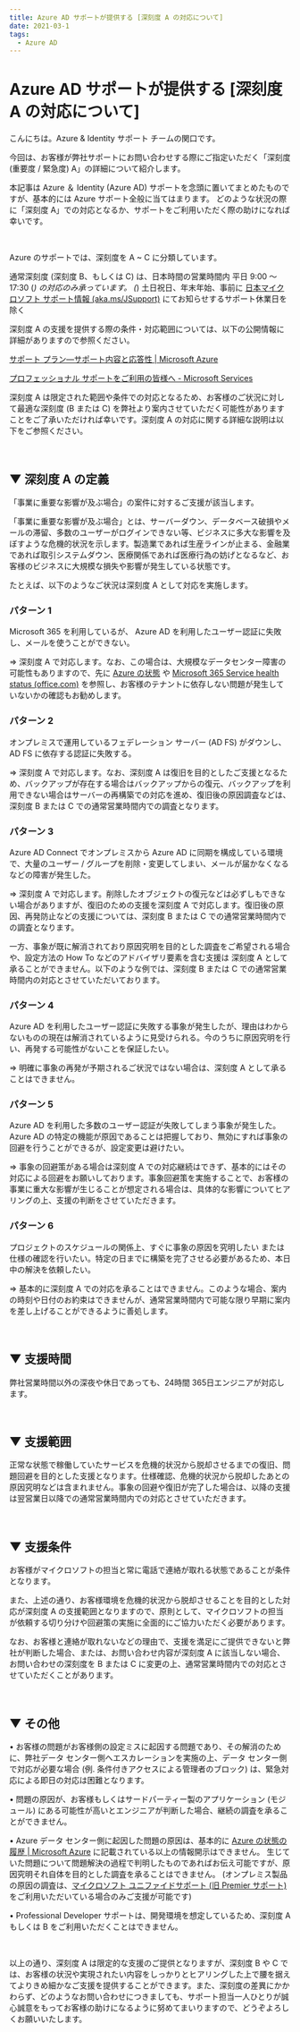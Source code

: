 ```yaml
---
title: Azure AD サポートが提供する [深刻度 A の対応について]
date: 2021-03-1
tags:
  - Azure AD
---
```



# Azure AD サポートが提供する [深刻度 A の対応について]

こんにちは。Azure & Identity サポート チームの関口です。

今回は、お客様が弊社サポートにお問い合わせする際にご指定いただく「深刻度 (重要度 / 緊急度) A」の詳細について紹介します。

本記事は Azure ＆ Identity (Azure AD) サポートを念頭に置いてまとめたものですが、基本的には Azure サポート全般に当てはまります。
どのような状況の際に「深刻度 A」での対応となるか、サポートをご利用いただく際の助けになれば幸いです。

<br>

Azure のサポートでは、深刻度を A ~ C に分類しています。

通常深刻度 (深刻度 B、もしくは C) は、日本時間の営業時間内 平日 9:00 ～ 17:30 (*) の対応のみ承っています。
(*) 土日祝日、年末年始、事前に [日本マイクロソフト サポート情報 (aka.ms/JSupport)](https://aka.ms/JSupport) にてお知らせするサポート休業日を除く

深刻度 A の支援を提供する際の条件・対応範囲については、以下の公開情報に詳細がありますので参照ください。

[サポート プラン—サポート内容と応答性 | Microsoft Azure](https://azure.microsoft.com/ja-jp/support/plans/response/)

[プロフェッショナル サポートをご利用の皆様へ - Microsoft Services](https://www.microsoft.com/ja-jp/services/professional-supportqa.aspx)

深刻度 A は限定された範囲や条件での対応となるため、お客様のご状況に対して最適な深刻度 (B または C) を弊社より案内させていただく可能性がありますことをご了承いただければ幸いです。深刻度 A の対応に関する詳細な説明は以下をご参照ください。

<br>

## ▼ 深刻度 A の定義
「事業に重要な影響が及ぶ場合」の案件に対するご支援が該当します。

「事業に重要な影響が及ぶ場合」とは、サーバーダウン、データベース破損やメールの滞留、多数のユーザーがログインできない等、ビジネスに多大な影響を及ぼすような危機的状況を示します。製造業であれば生産ラインが止まる、金融業であれば取引システムダウン、医療関係であれば医療行為の妨げとなるなど、お客様のビジネスに大規模な損失や影響が発生している状態です。

たとえば、以下のようなご状況は深刻度 A として対応を実施します。

### パターン 1

Microsoft 365 を利用しているが、 Azure AD を利用したユーザー認証に失敗し、メールを使うことができない。

⇒ 深刻度 A で対応します。なお、この場合は、大規模なデータセンター障害の可能性もありますので、先に [Azure の状態](https://status.azure.com/ja-jp/status) や [Microsoft 365 Service health status (office.com)](https://status.office.com/) を参照し、お客様のテナントに依存しない問題が発生していないかの確認もお勧めします。
	
###	パターン 2
オンプレミスで運用しているフェデレーション サーバー (AD FS) がダウンし、 AD FS に依存する認証に失敗する。

⇒ 深刻度 A で対応します。なお、深刻度 A は復旧を目的としたご支援となるため、バックアップが存在する場合はバックアップからの復元、バックアップを利用できない場合はサーバーの再構築での対応を進め、復旧後の原因調査などは、深刻度 B または C での通常営業時間内での調査となります。

###	パターン 3
Azure AD Connect でオンプレミスから Azure AD に同期を構成している環境で、大量のユーザー / グループを削除・変更してしまい、メールが届かなくなるなどの障害が発生した。

⇒ 深刻度 A で対応します。削除したオブジェクトの復元などは必ずしもできない場合がありますが、復旧のための支援を深刻度 A で対応します。復旧後の原因、再発防止などの支援については、深刻度 B または C での通常営業時間内での調査となります。

一方、事象が既に解消されており原因究明を目的とした調査をご希望される場合や、設定方法の How To などのアドバイザリ要素を含む支援は 深刻度 A として承ることができません。以下のような例では、深刻度 B または C での通常営業時間内の対応とさせていただいております。

### パターン 4
Azure AD を利用したユーザー認証に失敗する事象が発生したが、理由はわからないものの現在は解消されているように見受けられる。今のうちに原因究明を行い、再発する可能性がないことを保証したい。

⇒ 明確に事象の再発が予期されるご状況ではない場合は、深刻度 A として承ることはできません。
	
### パターン 5
Azure AD を利用した多数のユーザー認証が失敗してしまう事象が発生した。Azure AD の特定の機能が原因であることは把握しており、無効にすれば事象の回避を行うことができるが、設定変更は避けたい。

⇒ 事象の回避策がある場合は深刻度 A での対応継続はできず、基本的にはその対応による回避をお願いしております。事象回避策を実施することで、お客様の事業に重大な影響が生じることが想定される場合は、具体的な影響についてヒアリングの上、支援の判断をさせていただきます。
	
### パターン 6
プロジェクトのスケジュールの関係上、すぐに事象の原因を究明したい または 仕様の確認を行いたい。特定の日までに構築を完了させる必要があるため、本日中の解決を依頼したい。

⇒ 基本的に深刻度 A での対応を承ることはできません。このような場合、案内の時刻や日付のお約束はできませんが、通常営業時間内で可能な限り早期に案内を差し上げることができるように善処します。

<br>

## ▼ 支援時間
弊社営業時間以外の深夜や休日であっても、24時間 365日エンジニアが対応します。

<br>

## ▼ 支援範囲
正常な状態で稼働していたサービスを危機的状況から脱却させるまでの復旧、問題回避を目的とした支援となります。仕様確認、危機的状況から脱却したあとの原因究明などは含まれません。事象の回避や復旧が完了した場合は、以降の支援は翌営業日以降での通常営業時間内での対応とさせていただきます。

<br>

## ▼ 支援条件
お客様がマイクロソフトの担当と常に電話で連絡が取れる状態であることが条件となります。

また、上述の通り、お客様環境を危機的状況から脱却させることを目的とした対応が深刻度 A の支援範囲となりますので、原則として、マイクロソフトの担当が依頼する切り分けや回避策の実施に全面的にご協力いただく必要があります。

なお、お客様と連絡が取れないなどの理由で、支援を満足にご提供できないと弊社が判断した場合、または、お問い合わせ内容が深刻度 A に該当しない場合、お問い合わせの深刻度を B または C に変更の上、通常営業時間内での対応とさせていただくことがあります。

<br>

## ▼ その他
• お客様の問題がお客様側の設定ミスに起因する問題であり、その解消のために、弊社データ センター側へエスカレーションを実施の上、データ センター側で対応が必要な場合 (例. 条件付きアクセスによる管理者のブロック) は、緊急対応による即日の対応は困難となります。
	
• 問題の原因が、お客様もしくはサードパーティー製のアプリケーション (モジュール) にある可能性が高いとエンジニアが判断した場合、継続の調査を承ることができません。

• Azure データ センター側に起因した問題の原因は、基本的に [Azure の状態の履歴 | Microsoft Azure](https://status.azure.com/ja-jp/status/history/) に記載されている以上の情報開示はできません。
生じていた問題について問題解決の過程で判明したものであればお伝え可能ですが、原因究明それ自体を目的とした調査を承ることはできません。
(オンプレミス製品の原因の調査は、[マイクロソフト ユニファイドサポート (旧 Premier サポート)](https://www.microsoft.com/ja-jp/services/Microsoft-Unified-Support.aspx) をご利用いただいている場合のみご支援が可能です)
	
• Professional Developer サポートは、開発環境を想定しているため、深刻度 A もしくは B をご利用いただくことはできません。
	
<br>

以上の通り、深刻度 A は限定的な支援のご提供となりますが、深刻度 B や C では、お客様の状況や実現されたい内容をしっかりとヒアリングした上で腰を据えてよりきめ細かなご支援を提供することができます。また、深刻度の差異にかかわらず、どのようなお問い合わせにつきましても、サポート担当一人ひとりが誠心誠意をもってお客様の助けになるように努めてまいりますので、どうぞよろしくお願いいたします。
